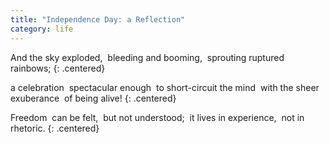 ```yaml
---
title: "Independence Day: a Reflection"
category: life
---
```


And the sky exploded, 
bleeding and booming, 
sprouting ruptured rainbows;
{: .centered}

a celebration 
spectacular enough 
to short-circuit the mind
 with the sheer exuberance 
of being alive!
{: .centered}

Freedom 
can be felt,
 but not understood; 
it lives in experience,
 not in rhetoric.
{: .centered}
